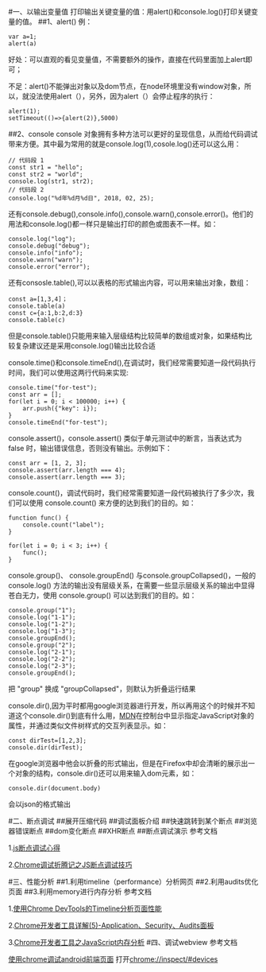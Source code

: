 #一、以输出变量值
打印输出关键变量的值：用alert()和console.log()打印关键变量的值。
##1、alert()
例：

	var a=1;
	alert(a)
好处：可以直观的看见变量值，不需要额外的操作，直接在代码里面加上alert即可；

不足：alert()不能弹出对象以及dom节点，在node环境里没有window对象，所以，就没法使用alert（），另外，因为alert（）会停止程序的执行：

	alert(1);
	setTimeout(()=>{alert(2)},5000)

##2、console
 console 对象拥有多种方法可以更好的呈现信息，从而给代码调试带来方便。其中最为常用的就是console.log(1),cosole.log()还可以这么用：

	// 代码段 1
	const str1 = "hello";
	const str2 = "world";
	console.log(str1, str2);
	// 代码段 2
	console.log("%d年%d月%d日", 2018, 02, 25);
还有console.debug(),console.info(),console.warn(),console.error()。他们的用法和console.log()都一样只是输出打印的颜色或图表不一样。如：

	console.log("log");
	console.debug("debug");
	console.info("info");
	console.warn("warn");
	console.error("error");

还有consosle.table(),可以以表格的形式输出内容，可以用来输出对象，数组：

	const a=[1,3,4]；
	console.table(a)
	const c={a:1,b:2,d:3}
	console.table(c)
但是console.table()只能用来输入层级结构比较简单的数组或对象，如果结构比较复杂建议还是采用console.log()输出比较合适

console.time()和console.timeEnd(),在调试时，我们经常需要知道一段代码执行时间，我们可以使用这两行代码来实现:

	console.time("for-test");
	const arr = [];
	for(let i = 0; i < 100000; i++) {
    	arr.push({"key": i});
	}
	console.timeEnd("for-test");

console.assert()，console.assert() 类似于单元测试中的断言，当表达式为 false 时，输出错误信息，否则没有输出。示例如下：

	const arr = [1, 2, 3];
	console.assert(arr.length === 4);
	console.assert(arr.length === 3);

console.count()，调试代码时，我们经常需要知道一段代码被执行了多少次，我们可以使用 console.count() 来方便的达到我们的目的。如：

	function func() {
    	console.count("label");
	}

	for(let i = 0; i < 3; i++) {
		func();
	}

console.group()、 console.groupEnd() 与console.groupCollapsed()，一般的 console.log() 方法的输出没有层级关系，在需要一些显示层级关系的输出中显得苍白无力，使用 console.group() 可以达到我们的目的。如：

	console.group("1");
	console.log("1-1");
	console.log("1-2");
	console.log("1-3");
	console.groupEnd();
	console.group("2");
	console.log("2-1");
	console.log("2-2");
	console.log("2-3");
	console.groupEnd();

把 "group" 换成 "groupCollapsed"，则默认为折叠运行结果

console.dir(),因为平时都用google浏览器进行开发，所以再用这个的时候并不知道这个console.dir()到底有什么用，[MDN](https://developer.mozilla.org/zh-CN/docs/Web/API/Console/dir)在控制台中显示指定JavaScript对象的属性，并通过类似文件树样式的交互列表显示。如：

	const dirTest=[1,2,3];
	console.dir(dirTest);

在google浏览器中他会以折叠的形式输出，但是在Firefox中却会清晰的展示出一个对象的结构，console.dir()还可以用来输入dom元素，如：

	console.dir(document.body)

会以json的格式输出

#二、断点调试
##展开压缩代码
##调试面板介绍
##快速跳转到某个断点
##浏览器错误断点
##dom变化断点
##XHR断点
##断点调试演示
参考文档

1.[js断点调试心得](https://www.cnblogs.com/mqfblog/p/5397282.html)

2.[Chrome调试折腾记之JS断点调试技巧](http://www.jb51.net/article/123340.htm)


#三、性能分析
##1.利用timeline（performance）分析网页
##2.利用audits优化页面
##3.利用memory进行内存分析
参考文档

1.[使用Chrome DevTools的Timeline分析页面性能](https://segmentfault.com/a/1190000003991459?_ea=537807)

2.[Chrome开发者工具详解(5)-Application、Security、Audits面板](https://www.cnblogs.com/LibraThinker/p/6021141.html)

3.[Chrome开发者工具之JavaScript内存分析](http://web.jobbole.com/81915/)
#四、调试webview
 参考文档

[使用chrome调试android前端页面](https://www.jianshu.com/p/6c4b57810388)
 打开[chrome://inspect/#devices](chrome://inspect/#devices)